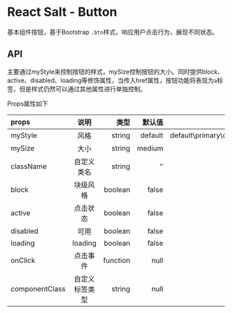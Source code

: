 # React Salt - Button

基本组件按钮，基于Bootstrap ``.btn``样式，响应用户点击行为，展现不同状态。

## API

主要通过myStyle来控制按钮的样式，mySize控制按钮的大小。同时提供block、active、disabled、loading等修饰属性，当传入href属性，按钮功能将表现为`a`标签，但是样式仍然可以通过其他属性进行单独控制。

Props属性如下

| props | 说明 | 类型 | 默认值 | 备选 |
|:------------- |:---------------:| -------------:| -------------:| -------------:|
| myStyle | 风格 | string | default| default\primary\danger\warning\link\success\info |
| mySize | 大小 | string | medium | large\meduim\small\xsmall |
| className | 自定义类名 | string | ‘’ |  |
| block | 块级风格 | boolean | false | |
| active | 点击状态 | boolean | false | |
| disabled | 可用 | boolean | false | |
| loading | loading | boolean | false | |
| onClick | 点击事件 | function | null | |
| componentClass | 自定义标签类型 | string | null | null |
